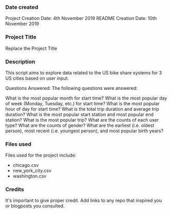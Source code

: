 ### Date created
Project Creation Date: 4th November 2019
README Creation Date: 10th November 2019

### Project Title
Replace the Project Title

### Description
This script aims to explore data related to the US bike share systems for 3 US cities based on user input.

Questions Answered:
The following questions were answered:

What is the most popular month for start time?
What is the most popular day of week (Monday, Tuesday, etc.) for start time?
What is the most popular hour of day for start time?
What is the total trip duration and average trip duration?
What is the most popular start station and most popular end station?
What is the most popular trip?
What are the counts of each user type?
What are the counts of gender?
What are the earliest (i.e. oldest person), most recent (i.e. youngest person), and most popular birth years?

### Files used
Files used for the project include:
- chicago.csv
- new_york_city.csv
- washington.csv

### Credits
It's important to give proper credit. Add links to any repo that inspired you or blogposts you consulted.

